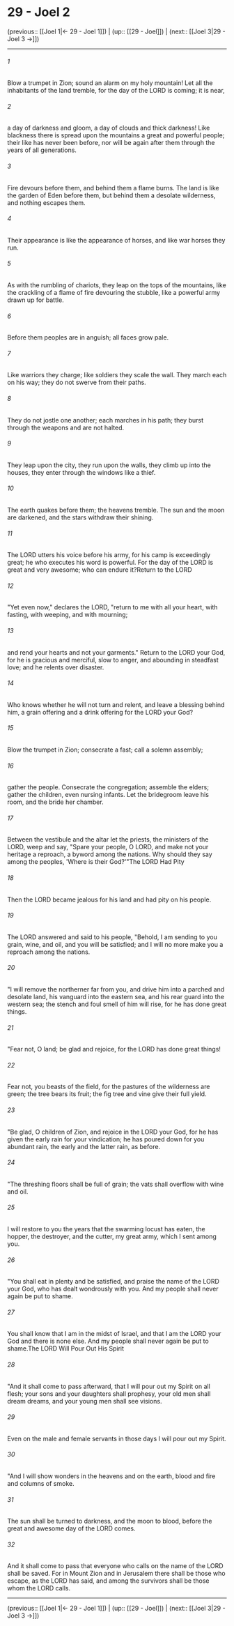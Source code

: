 # 29 - Joel 2

(previous:: [[Joel 1|← 29 - Joel 1]]) | (up:: [[29 - Joel]]) | (next:: [[Joel 3|29 - Joel 3 →]])

***


###### 1 
Blow a trumpet in Zion; sound an alarm on my holy mountain! Let all the inhabitants of the land tremble, for the day of the LORD is coming; it is near, 

###### 2 
a day of darkness and gloom, a day of clouds and thick darkness! Like blackness there is spread upon the mountains a great and powerful people; their like has never been before, nor will be again after them through the years of all generations. 

###### 3 
Fire devours before them, and behind them a flame burns. The land is like the garden of Eden before them, but behind them a desolate wilderness, and nothing escapes them. 

###### 4 
Their appearance is like the appearance of horses, and like war horses they run. 

###### 5 
As with the rumbling of chariots, they leap on the tops of the mountains, like the crackling of a flame of fire devouring the stubble, like a powerful army drawn up for battle. 

###### 6 
Before them peoples are in anguish; all faces grow pale. 

###### 7 
Like warriors they charge; like soldiers they scale the wall. They march each on his way; they do not swerve from their paths. 

###### 8 
They do not jostle one another; each marches in his path; they burst through the weapons and are not halted. 

###### 9 
They leap upon the city, they run upon the walls, they climb up into the houses, they enter through the windows like a thief. 

###### 10 
The earth quakes before them; the heavens tremble. The sun and the moon are darkened, and the stars withdraw their shining. 

###### 11 
The LORD utters his voice before his army, for his camp is exceedingly great; he who executes his word is powerful. For the day of the LORD is great and very awesome; who can endure it?Return to the LORD 

###### 12 
"Yet even now," declares the LORD, "return to me with all your heart, with fasting, with weeping, and with mourning; 

###### 13 
and rend your hearts and not your garments." Return to the LORD your God, for he is gracious and merciful, slow to anger, and abounding in steadfast love; and he relents over disaster. 

###### 14 
Who knows whether he will not turn and relent, and leave a blessing behind him, a grain offering and a drink offering for the LORD your God? 

###### 15 
Blow the trumpet in Zion; consecrate a fast; call a solemn assembly; 

###### 16 
gather the people. Consecrate the congregation; assemble the elders; gather the children, even nursing infants. Let the bridegroom leave his room, and the bride her chamber. 

###### 17 
Between the vestibule and the altar let the priests, the ministers of the LORD, weep and say, "Spare your people, O LORD, and make not your heritage a reproach, a byword among the nations. Why should they say among the peoples, 'Where is their God?'"The LORD Had Pity 

###### 18 
Then the LORD became jealous for his land and had pity on his people. 

###### 19 
The LORD answered and said to his people, "Behold, I am sending to you grain, wine, and oil, and you will be satisfied; and I will no more make you a reproach among the nations. 

###### 20 
"I will remove the northerner far from you, and drive him into a parched and desolate land, his vanguard into the eastern sea, and his rear guard into the western sea; the stench and foul smell of him will rise, for he has done great things. 

###### 21 
"Fear not, O land; be glad and rejoice, for the LORD has done great things! 

###### 22 
Fear not, you beasts of the field, for the pastures of the wilderness are green; the tree bears its fruit; the fig tree and vine give their full yield. 

###### 23 
"Be glad, O children of Zion, and rejoice in the LORD your God, for he has given the early rain for your vindication; he has poured down for you abundant rain, the early and the latter rain, as before. 

###### 24 
"The threshing floors shall be full of grain; the vats shall overflow with wine and oil. 

###### 25 
I will restore to you the years that the swarming locust has eaten, the hopper, the destroyer, and the cutter, my great army, which I sent among you. 

###### 26 
"You shall eat in plenty and be satisfied, and praise the name of the LORD your God, who has dealt wondrously with you. And my people shall never again be put to shame. 

###### 27 
You shall know that I am in the midst of Israel, and that I am the LORD your God and there is none else. And my people shall never again be put to shame.The LORD Will Pour Out His Spirit 

###### 28 
"And it shall come to pass afterward, that I will pour out my Spirit on all flesh; your sons and your daughters shall prophesy, your old men shall dream dreams, and your young men shall see visions. 

###### 29 
Even on the male and female servants in those days I will pour out my Spirit. 

###### 30 
"And I will show wonders in the heavens and on the earth, blood and fire and columns of smoke. 

###### 31 
The sun shall be turned to darkness, and the moon to blood, before the great and awesome day of the LORD comes. 

###### 32 
And it shall come to pass that everyone who calls on the name of the LORD shall be saved. For in Mount Zion and in Jerusalem there shall be those who escape, as the LORD has said, and among the survivors shall be those whom the LORD calls.

***

(previous:: [[Joel 1|← 29 - Joel 1]]) | (up:: [[29 - Joel]]) | (next:: [[Joel 3|29 - Joel 3 →]])

